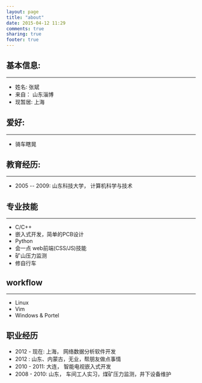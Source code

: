 ```yaml
---
layout: page
title: "about"
date: 2015-04-12 11:29
comments: true
sharing: true
footer: true
---
```


## 基本信息:

-----------------------------

* 姓名:     张斌
* 来自：    山东淄博
* 现暂居:   上海

## 爱好:

-----------------------------

* 骑车瞎晃

## 教育经历:

-----------------------------

* 2005 -- 2009:  山东科技大学， 计算机科学与技术

## 专业技能

-----------------------------

* C/C++
* 嵌入式开发，简单的PCB设计
* Python
* 会一点 web前端(CSS/JS)技能
* 矿山压力监测
* 修自行车

## workflow

-----------------------------

* Linux
* Vim
* Windows & Portel


## 职业经历

* 2012 - 现在: 上海， 网络数据分析软件开发
* 2012       : 山东、内蒙古，无业，帮朋友做点事情
* 2010 - 2011: 大连， 智能电视嵌入式开发
* 2008 - 2010: 山东， 车间工人实习，煤矿压力监测，井下设备维护
